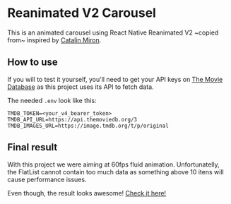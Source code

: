 # Reanimated V2 Carousel
This is an animated carousel using React Native Reanimated V2 ~copied from~ inspired by [Catalin Miron](https://youtu.be/yV-2HRzNX9o).

## How to use
If you will to test it yourself, you'll need to get your API keys on [The Movie Database](https://themoviedb.org) as this project uses its API to fetch data.

The needed `.env` look like this:

```properties
TMDB_TOKEN=<your_v4_bearer_token>
TMDB_API_URL=https://api.themoviedb.org/3
TMDB_IMAGES_URL=https://image.tmdb.org/t/p/original
```

## Final result
With this project we were aiming at 60fps fluid animation. Unfortunatelly, the FlatList cannot contain too much data as something above 10 itens will cause performance issues.

Even though, the result looks awesome! [Check it here!](https://user-images.githubusercontent.com/55713933/110219886-ad29d880-7ea0-11eb-90b4-576ae375c177.mp4)


